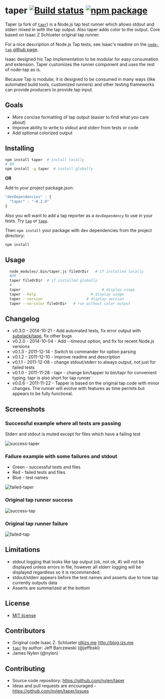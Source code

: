 # taper [![Build status](https://img.shields.io/travis/nylen/taper.svg?style=flat)](https://travis-ci.org/nylen/taper) [![npm package](http://img.shields.io/npm/v/taper.svg?style=flat)](https://www.npmjs.org/package/taper)

Taper (a fork of [`tapr`](https://github.com/jeffbski/tapper)) is a Node.js tap
test runner which allows stdout and stderr mixed in with the tap output. Also
taper adds color to the output. Core based on Isaac Z Schlueter original tap
runner.

For a nice description of Node.js Tap tests, see Isaac's readme on the
[`node-tap` github page](https://github.com/isaacs/node-tap).

Isaac designed his Tap implementation to be modular for easy consumation and
extension. Taper customizes the runner component and uses the rest of node-tap
as is.

Because Tap is modular, it is designed to be consumed in many ways (like
automated build tools, customized runners) and other testing frameworks can
provide producers to provide tap input.



## Goals

 - More concise formatting of tap output (easier to find what you care about)
 - Improve ability to write to stdout and stderr from tests or code
 - Add optional colorized output

## Installing

```bash
npm install taper  # install locally
# OR
npm install -g taper  # install globally
```

**OR**

Add to your project package.json:

```javascript
"devDependencies" : {
  "taper" : "~0.2.0"
}
```

Also you will want to add a tap reporter as a `devDependency` to use in your
tests.  Try [`tap`](https://github.com/isaacs/node-tap) or
[`tape`](https://github.com/substack/tape).

Then `npm install` your package with dev dependencies from the project
directory:

```bash
npm install
```

## Usage

```bash
  node_modules/.bin/taper.js fileOrDir   # if installed locally
  #OR
  taper fileOrDir  # if installed globally
  #
  taper                                     # display usage
  taper --help                         # display usage
  taper --version                    # display version
  taper --no-color fileOrDir   # run without color output
```

## Changelog

 - v0.3.0 - 2014-10-21 - Add automated tests, fix error output with [substack/tape](/substack/tape), fix other bugs
 - v0.2.0 - 2014-10-04 - Add --timeout option, and fix for recent Node.js versions
 - v0.1.3 - 2011-12-14 - Switch to commander for option parsing
 - v0.1.2 - 2011-12-10 - improve readme and description
 - v0.1.1 - 2011-12-08 - change stdout/stderr to always output, not just for failed tests
 - v0.1.0 - 2011-11-28 - tapr - change bin/tapper to bin/tapr for convenient typing. tapr is also short for tap runner
 - v0.0.6 - 2011-11-22 - Tapper is based on the original tap code with minor changes. The runner will evolve with features as time permits but appears to be fully functional.

## Screenshots

### Successful example where all tests are passing

Stderr and stdout is muted except for files which have a failing test

![success-taper](https://raw.githubusercontent.com/nylen/taper/master/doc/success-taper.png)

### Failure example with some failures and stdout

 - Green - successful tests and files
 - Red - failed tests and files
 - Blue - test names

![failed-taper](https://raw.githubusercontent.com/nylen/taper/master/doc/failed-taper.png)

### Original tap runner success

![success-tap](https://raw.githubusercontent.com/nylen/taper/master/doc/success-tap.png)

### Original tap runner failure

![failed-tap](https://raw.githubusercontent.com/nylen/taper/master/doc/failed-tap.png)

## Limitations

 - stdout logging that looks like tap output (ok, not ok, #) will not be
   displayed unless errors in file, however all stderr logging will be
   displayed regardless so it is recommended.
 - stdout/stderr appears before the test names and asserts due to how tap
   currently outputs data
 - Asserts are summarized at the bottom

## License

 - [MIT license](https://raw.githubusercontent.com/nylen/taper/master/LICENSE)

## Contributors

 - Original code Isaac Z. Schlueter <i@izs.me> http://blog.izs.me
 - [`tapr`](https://github.com/jeffbski/tappper) by author: Jeff Barczewski (@jeffbski)
 - James Nylen (@nylen)

## Contributing

 - Source code repository: https://github.com/nylen/taper
 - Ideas and pull requests are encouraged  - https://github.com/nylen/taper/issues
